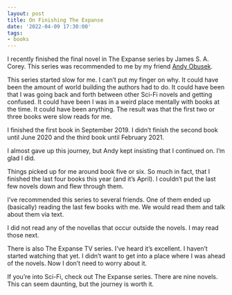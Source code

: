 ```yaml
---
layout: post
title: On Finishing The Expanse
date: '2022-04-09 17:30:00'
tags:
- books
---
```


I recently finished the final novel in The Expanse series by James S. A. Corey. This series was recommended to me by my friend [Andy Obusek](http://cleanswifter.com/).

This series started slow for me. I can’t put my finger on why. It could have been the amount of world building the authors had to do. It could have been that I was going back and forth between other Sci-Fi novels and getting confused. It could have been I was in a weird place mentally with books at the time. It could have been anything. The result was that the first two or three books were slow reads for me.

I finished the first book in September 2019. I didn’t finish the second book until June 2020 and the third book until February 2021.

I almost gave up this journey, but Andy kept insisting that I continued on. I’m glad I did.

Things picked up for me around book five or six. So much in fact, that I finished the last four books this year (and it’s April). I couldn’t put the last few novels down and flew through them.

I’ve recommended this series to several friends. One of them ended up (basically) reading the last few books with me. We would read them and talk about them via text.

I did not read any of the novellas that occur outside the novels. I may read those next.

There is also The Expanse TV series. I’ve heard it’s excellent. I haven’t started watching that yet. I didn’t want to get into a place where I was ahead of the novels. Now I don’t need to worry about it.

If you’re into Sci-Fi, check out The Expanse series. There are nine novels. This can seem daunting, but the journey is worth it.

